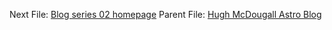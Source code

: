 Next File: [Blog series 02 homepage](..\..\02_series\NONE)
  Parent File: [Hugh McDougall Astro Blog](..\..\NONE)
  